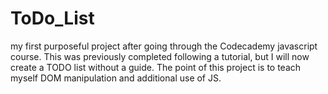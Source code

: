 # ToDo_List
 my first purposeful project after going through the Codecademy javascript course. 
This was previously completed following a tutorial, but I will now create a TODO list without a guide.
The point of this project is to teach myself DOM manipulation and additional use of JS. 